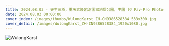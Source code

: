 ```yaml
---
title: 2024.08.03 - 天生三桥，重庆武隆岩溶国家地质公园，中国 (© Pav-Pro Photography Ltd/Shutterstock)
date: 2024.08.03 00:00:00
cover_index: /images/thumbs/WulongKarst_ZH-CN9386528384_533x300.jpg
cover_detail: /images/WulongKarst_ZH-CN9386528384_1920x1080.jpg
---
```


![WulongKarst](/images/WulongKarst_ZH-CN9386528384_1920x1080.jpg)

